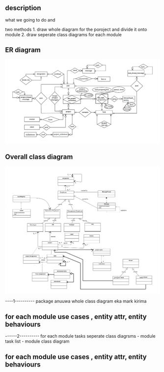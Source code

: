 ## description
what we going to do and 

two methods 
	1. draw whole diagram for the poroject and divide it onto module
	2. draw seperate class diagrams for each module


## ER diagram
<img src="./diagrams/erd.png">

## Overall class diagram
<img src="./diagrams/cls.png">


----1----------
package anuuwa whole class diagram eka mark kirima

for each module use cases , entity attr, entity behaviours
---------------



------2----------
for each module tasks seperate class diagrsms
	- module task list
	- module class diagram

for each module use cases , entity attr, entity behaviours
---------------

